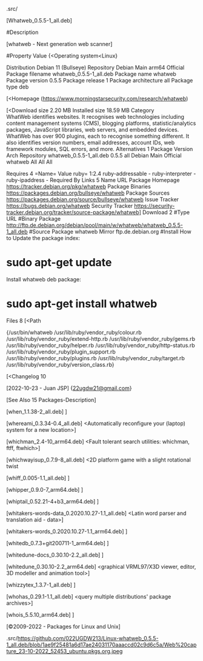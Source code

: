 .src/

[Whatweb_0.5.5-1_all.deb]

#Description

[whatweb - Next generation web scanner]

#Property	Value
  {<Operating system<Linux}

Distribution	Debian 11 (Bullseye)
Repository	Debian Main arm64 Official
Package filename	whatweb_0.5.5-1_all.deb
Package name	whatweb
Package version	0.5.5
Package release	1
Package architecture	all
Package type	deb

[<Homepage	(<https://www.morningstarsecurity.com/research/whatweb>)

[<Download size	2.20 MB
Installed size	18.59 MB
Category	
WhatWeb identifies websites. It recognises web technologies including
content management systems (CMS), blogging platforms, statistic/analytics
packages, JavaScript libraries, web servers, and embedded devices.
WhatWeb has over 900 plugins, each to recognise something different.
It also identifies version numbers, email addresses, account IDs,
web framework modules, SQL errors, and more.
Alternatives 1
Package	Version	Arch	Repository
whatweb_0.5.5-1_all.deb	0.5.5	all	Debian Main Official
whatweb	All	All	All

Requires 4
=Name=
Value ruby= 1:2.4
ruby-addressable	-
ruby-interpreter	-
ruby-ipaddress	-
Required By
Links 5
Name	URL
Package Homepage	https://tracker.debian.org/pkg/whatweb
Package Binaries	https://packages.debian.org/bullseye/whatweb
Package Sources	https://packages.debian.org/source/bullseye/whatweb
Issue Tracker	https://bugs.debian.org/whatweb
Security Tracker	https://security-tracker.debian.org/tracker/source-package/whatweb]
Download 2
#Type	URL
#Binary Package                                                                                   	http://ftp.de.debian.org/debian/pool/main/w/whatweb/whatweb_0.5.5-1_all.deb
#Source Package	whatweb
Mirror	ftp.de.debian.org
#Install How to
Update the package index:
# sudo apt-get update
Install whatweb deb package:
# sudo apt-get install whatweb

 Files 8
 [<Path

{/usr/bin/whatweb
 /usr/lib/ruby/vendor_ruby/colour.rb
 /usr/lib/ruby/vendor_ruby/extend-http.rb
 /usr/lib/ruby/vendor_ruby/gems.rb
 /usr/lib/ruby/vendor_ruby/helper.rb
 /usr/lib/ruby/vendor_ruby/http-status.rb
 /usr/lib/ruby/vendor_ruby/plugin_support.rb
 /usr/lib/ruby/vendor_ruby/plugins.rb
 /usr/lib/ruby/vendor_ruby/target.rb
 /usr/lib/ruby/vendor_ruby/version_class.rb}
 
[<Changelog 10

[2022-10-23 - Juan JSP] {<22ugdw21@gmail.com>}

[See Also 15 Packages-Description]

[when_1.1.38-2_all.deb]	<tiny personal calendar>]

[whereami_0.3.34-0.4_all.deb]	<Automatically reconfigure your (laptop) system for a new location>]

[whichman_2.4-10_arm64.deb]	<Fault tolerant search utilities: whichman, ftff, ftwhich>]

[whichwayisup_0.7.9-8_all.deb]   <2D platform game with a slight rotational twist

[whiff_0.005-1.1_all.deb]	<helper to find the first executable of a series of alternatives>]

[whipper_0.9.0-7_arm64.deb]	<CD ripping utility focusing on accuracy over speed>]

[whiptail_0.52.21-4+b3_arm64.deb]	<Displays user-friendly dialog boxes from shell scripts>]

[whitakers-words-data_0.2020.10.27-1.1_all.deb]	<Latin word parser and translation aid - data>]

[whitakers-words_0.2020.10.27-1.1_arm64.deb]	<Latin word parser and translation aid>]

[whitedb_0.7.3+git200711-1_arm64.deb]	<lightweight NoSQL database library>]

[whitedune-docs_0.30.10-2.2_all.deb]	<documentation for whitedune>]

[whitedune_0.30.10-2.2_arm64.deb]	<graphical VRML97/X3D viewer, editor, 3D modeller and animation tool>]

[whizzytex_1.3.7-1_all.deb]	<WYSIWYG emacs environment for LaTeX>]

[whohas_0.29.1-1.1_all.deb]	<query multiple distributions' package archives>]

[whois_5.5.10_arm64.deb]	<intelligent WHOIS client>]

[©2009-2022 - Packages for Linux and Unix]
  
  .src/https://github.com/022UGDW213/Linux-whatweb_0.5.5-1_all.deb/blob/1ae9f25481a6d17ae24031170aaaccd02c9d6c5a/Web%20capture_23-10-2022_52453_ubuntu.pkgs.org.jpeg
